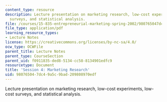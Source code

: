 ```yaml
---
content_type: resource
description: Lecture presentation on marketing research, low-cost experiments, low-cost
  surveys, and statistical analysis.
file: /courses/15-835-entrepreneurial-marketing-spring-2002/980765047dc49a5c9bad209808970edf_session4.pdf
file_type: application/pdf
learning_resource_types:
- Lecture Notes
license: https://creativecommons.org/licenses/by-nc-sa/4.0/
ocw_type: OCWFile
parent_title: Lecture Notes
parent_type: CourseSection
parent_uid: f0911835-ded8-5134-cc58-8134901edfc9
resourcetype: Document
title: 'Session 4: Marketing Research'
uid: 98076504-7dc4-9a5c-9bad-209808970edf
---
```

Lecture presentation on marketing research, low-cost experiments, low-cost surveys, and statistical analysis.